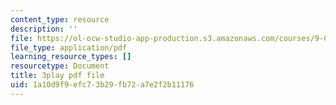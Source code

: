 ```yaml
---
content_type: resource
description: ''
file: https://ol-ocw-studio-app-production.s3.amazonaws.com/courses/9-00sc-introduction-to-psychology-fall-2011/1a10d9f9efc73b29fb72a7e2f2b11176_lanmHS0JwYI.pdf
file_type: application/pdf
learning_resource_types: []
resourcetype: Document
title: 3play pdf file
uid: 1a10d9f9-efc7-3b29-fb72-a7e2f2b11176
---
```

